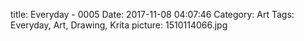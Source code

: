 title: Everyday - 0005
Date: 2017-11-08 04:07:46
Category: Art
Tags: Everyday, Art, Drawing, Krita
picture: 1510114066.jpg
